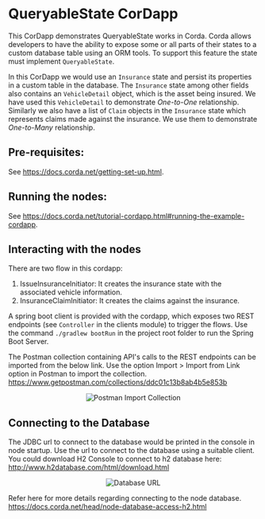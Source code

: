 # QueryableState CorDapp

This CorDapp demonstrates QueryableState works in Corda. Corda allows developers
to have the ability to expose some or all parts of their states to a custom database
table using an ORM tools. To support this feature the state must implement 
`QueryableState`.

In this CorDapp we would use an `Insurance` state and persist its properties in a 
custom table in the database.  The `Insurance` state among other fields also 
contains an `VehicleDetail` object, which is the asset being insured. We have used 
this `VehicleDetail` to demonstrate _One-to-One_ relationship. Similarly we also 
have a list of `Claim` objects in the `Insurance` state which represents claims 
made against the insurance. We use them to demonstrate _One-to-Many_ relationship.

## Pre-requisites:
See https://docs.corda.net/getting-set-up.html.

## Running the nodes:
 
See https://docs.corda.net/tutorial-cordapp.html#running-the-example-cordapp.

## Interacting with the nodes

There are two flow in this cordapp:
1. IssueInsuranceInitiator: It creates the insurance state with the associated vehicle
information.
2. InsuranceClaimInitiator: It creates the claims against the insurance.

A spring boot client is provided with the cordapp, which exposes two REST endpoints 
(see `Controller` in the clients module) to trigger the flows. 
Use the command `./gradlew bootRun` in the project root folder to run the Spring Boot
Server.

The Postman collection containing API's calls to the REST endpoints can be imported 
from the below link. Use the option Import > Import from Link option in Postman 
to import the collection.
https://www.getpostman.com/collections/ddc01c13b8ab4b5e853b

<p align="center">
  <img src="" alt="Postman Import Collection">
</p>

## Connecting to the Database
The JDBC url to connect to the database would be printed in the console in node 
startup. Use the url to connect to the database using a suitable client. You 
could download H2 Console to connect to h2 database here: 
http://www.h2database.com/html/download.html

<p align="center">
  <img src="" alt="Database URL">
</p>

Refer here for more details regarding connecting to the node database.
https://docs.corda.net/head/node-database-access-h2.html